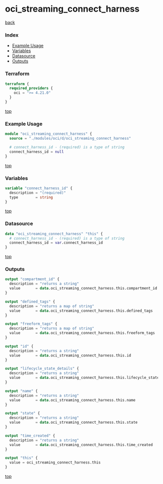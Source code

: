 # oci_streaming_connect_harness

[back](../oci.md)

### Index

- [Example Usage](#example-usage)
- [Variables](#variables)
- [Datasource](#datasource)
- [Outputs](#outputs)

### Terraform

```terraform
terraform {
  required_providers {
    oci = ">= 4.21.0"
  }
}
```

[top](#index)

### Example Usage

```terraform
module "oci_streaming_connect_harness" {
  source = "./modules/oci/d/oci_streaming_connect_harness"

  # connect_harness_id - (required) is a type of string
  connect_harness_id = null
}
```

[top](#index)

### Variables

```terraform
variable "connect_harness_id" {
  description = "(required)"
  type        = string
}
```

[top](#index)

### Datasource

```terraform
data "oci_streaming_connect_harness" "this" {
  # connect_harness_id - (required) is a type of string
  connect_harness_id = var.connect_harness_id
}
```

[top](#index)

### Outputs

```terraform
output "compartment_id" {
  description = "returns a string"
  value       = data.oci_streaming_connect_harness.this.compartment_id
}

output "defined_tags" {
  description = "returns a map of string"
  value       = data.oci_streaming_connect_harness.this.defined_tags
}

output "freeform_tags" {
  description = "returns a map of string"
  value       = data.oci_streaming_connect_harness.this.freeform_tags
}

output "id" {
  description = "returns a string"
  value       = data.oci_streaming_connect_harness.this.id
}

output "lifecycle_state_details" {
  description = "returns a string"
  value       = data.oci_streaming_connect_harness.this.lifecycle_state_details
}

output "name" {
  description = "returns a string"
  value       = data.oci_streaming_connect_harness.this.name
}

output "state" {
  description = "returns a string"
  value       = data.oci_streaming_connect_harness.this.state
}

output "time_created" {
  description = "returns a string"
  value       = data.oci_streaming_connect_harness.this.time_created
}

output "this" {
  value = oci_streaming_connect_harness.this
}
```

[top](#index)